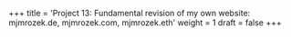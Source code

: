 +++
title = 'Project 13: Fundamental revision of my own website: mjmrozek.de, mjmrozek.com, mjmrozek.eth'
weight = 1
draft = false
+++
